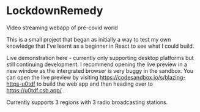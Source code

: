 # LockdownRemedy

Video streaming webapp of pre-covid world

This is a small project that began as initially a way to test my own knowledge that I've learnt as a beginner in React to see what I could build. 


Live demonstration here - currently only supporting desktop platforms but still continuing development. 
I recommend opening the live preview in a new window as the intergrated browser is very buggy in the sandbox. 
You can open the live preview by visiting https://codesandbox.io/s/blazing-https-u0tdf to build the web app and then heading over to https://u0tdf.csb.app/ .


Currently supports 3 regions with 3 radio broadcasting stations. 
